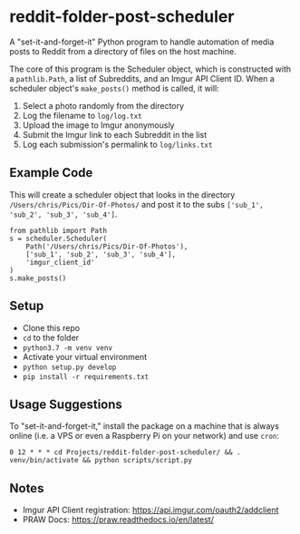 # reddit-folder-post-scheduler

A "set-it-and-forget-it" Python program to handle automation of media posts to Reddit from a directory of files on the host machine.

The core of this program is the Scheduler object, which is constructed with a `pathlib.Path`, a list of Subreddits, and an Imgur API Client ID. When a scheduler object's `make_posts()` method is called, it will:

1) Select a photo randomly from the directory
2) Log the filename to `log/log.txt`
3) Upload the image to Imgur anonymously
4) Submit the Imgur link to each Subreddit in the list
5) Log each submission's permalink to `log/links.txt`

## Example Code

This will create a scheduler object that looks in the directory `/Users/chris/Pics/Dir-Of-Photos/` and post it to the subs `['sub_1', 'sub_2', 'sub_3', 'sub_4']`.

    from pathlib import Path
    s = scheduler.Scheduler(
        Path('/Users/chris/Pics/Dir-Of-Photos'),
        ['sub_1', 'sub_2', 'sub_3', 'sub_4'],
        'imgur_client_id'
    )
    s.make_posts()

## Setup

- Clone this repo
- `cd` to the folder
- `python3.7 -m venv venv`
- Activate your virtual environment
- `python setup.py develop`
- `pip install -r requirements.txt`

## Usage Suggestions

To "set-it-and-forget-it," install the package on a machine that is always online (i.e. a VPS or even a Raspberry Pi on your network) and use `cron`:

    0 12 * * * cd Projects/reddit-folder-post-scheduler/ && . venv/bin/activate && python scripts/script.py

## Notes

- Imgur API Client registration: https://api.imgur.com/oauth2/addclient
- PRAW Docs: https://praw.readthedocs.io/en/latest/